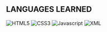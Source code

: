 ## LANGUAGES LEARNED

![HTML5](https://user-images.githubusercontent.com/97138334/208735972-e58c2d7a-942f-4eac-aa53-66d248789c5f.png)
![CSS3](https://user-images.githubusercontent.com/97138334/208736007-c0e7d82b-d6ed-4094-beb4-5d351af0a346.png)
![Javascript](https://github.com/DigitalCheese/DigitalCheese/assets/97138334/9c9cda02-c736-4a85-819b-a1df6b56463e)
![XML](https://github.com/DigitalCheese/DigitalCheese/assets/97138334/736e6e3d-e281-4017-9425-415d986533f6)
